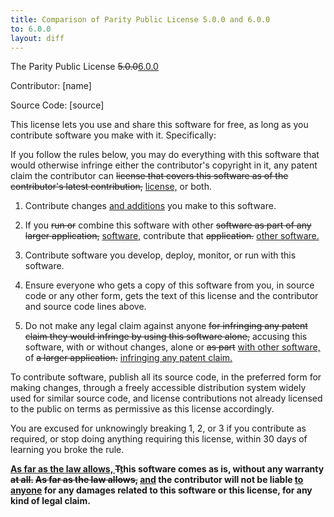 ```yaml
---
title: Comparison of Parity Public License 5.0.0 and 6.0.0
to: 6.0.0
layout: diff
---
```


The Parity Public License <del>5.0.0</del><ins>6.0.0</ins>

Contributor: [name]

Source Code: [source]

This license lets you use and share this software for free, as long as you contribute software you make with it. Specifically:

If you follow the rules below, you may do everything with this software that would otherwise infringe either the contributor's copyright in it, any patent claim the contributor can <del>license that covers this software as of the contributor's latest contribution,</del> <ins>license,</ins> or both.

1. Contribute changes <ins>and additions</ins> you make to this software.

2. If you <del>run or</del> combine this software with other <del>software as part of any larger application,</del> <ins>software,</ins> contribute that <del>application.</del> <ins>other software.</ins>

3. Contribute software you develop, deploy, monitor, or run with this software.

4. Ensure everyone who gets a copy of this software from you, in source code or any other form, gets the text of this license and the contributor and source code lines above.

5. Do not make any legal claim against anyone <del>for infringing any patent claim they would infringe by using this software alone,</del> accusing this software, with or without changes, alone or <del>as part</del> <ins>with other software,</ins> of <del>a larger application.</del> <ins>infringing any patent claim.</ins>

To contribute software, publish all its source code, in the preferred form for making changes, through a freely accessible distribution system widely used for similar source code, and license contributions not already licensed to the public on terms as permissive as this license accordingly.

You are excused for unknowingly breaking 1, 2, or 3 if you contribute as required, or stop doing anything requiring this license, within 30 days of learning you broke the rule.

**<ins class="move">As far as the law allows, </ins> <del>T</del><ins>t</ins>his software comes as is, without any warranty <del>at all.</del> <del class="move">As far as the law allows,</del> <ins>and</ins> the contributor will not be liable <ins>to anyone</ins> for any damages related to this software or this license, for any kind of legal claim.**
